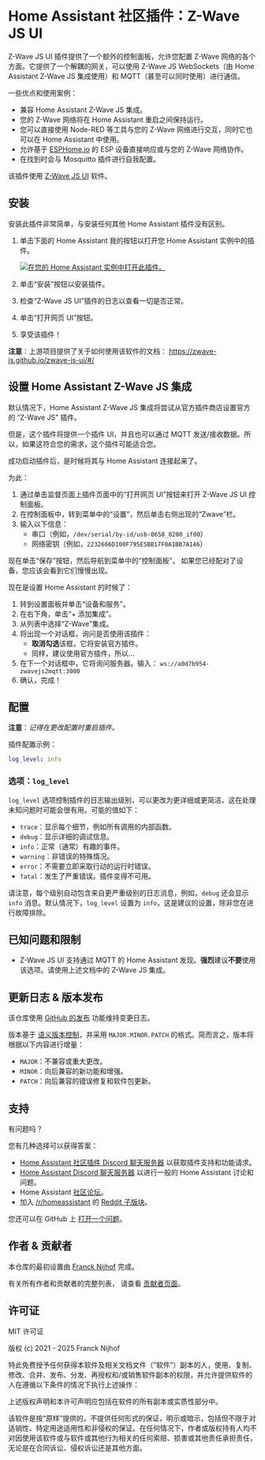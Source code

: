 # Home Assistant 社区插件：Z-Wave JS UI

Z-Wave JS UI 插件提供了一个额外的控制面板，允许您配置 Z-Wave 网络的各个方面。它提供了一个解耦的网关，可以使用 Z-Wave JS WebSockets（由 Home Assistant Z-Wave JS 集成使用）和 MQTT（甚至可以同时使用）进行通信。

一些优点和使用案例：

- 兼容 Home Assistant Z-Wave JS 集成。
- 您的 Z-Wave 网络将在 Home Assistant 重启之间保持运行。
- 您可以直接使用 Node-RED 等工具与您的 Z-Wave 网络进行交互，同时它也可以在 Home Assistant 中使用。
- 允许基于 [ESPHome.io][esphome] 的 ESP 设备直接响应或与您的 Z-Wave 网络协作。
- 在找到时会与 Mosquitto 插件进行自我配置。

该插件使用 [Z-Wave JS UI][zwave-js-ui] 软件。

## 安装

安装此插件非常简单，与安装任何其他 Home Assistant 插件没有区别。

1. 单击下面的 Home Assistant 我的按钮以打开您 Home Assistant 实例中的插件。

   [![在您的 Home Assistant 实例中打开此插件。][addon-badge]][addon]

1. 单击“安装”按钮以安装插件。
1. 检查“Z-Wave JS UI”插件的日志以查看一切是否正常。
1. 单击“打开网页 UI”按钮。
1. 享受该插件！

**注意**：上游项目提供了关于如何使用该软件的文档：
<https://zwave-js.github.io/zwave-js-ui/#/>

## 设置 Home Assistant Z-Wave JS 集成

默认情况下，Home Assistant Z-Wave JS 集成将尝试从官方插件商店设置官方的 “Z-Wave JS” 插件。

但是，这个插件将提供一个插件 UI，并且也可以通过 MQTT 发送/接收数据。所以，如果这符合您的需求，这个插件可能适合您。

成功启动插件后，是时候将其与 Home Assistant 连接起来了。

为此：

1. 通过单击监督页面上插件页面中的“打开网页 UI”按钮来打开 Z-Wave JS UI 控制面板。
1. 在控制面板中，转到菜单中的“设置”，然后单击右侧出现的“Zwave”栏。
1. 输入以下信息：
   - 串口（例如，`/dev/serial/by-id/usb-0658_0200_if00`）
   - 网络密钥（例如，`2232666D100F795E5BB17F0A1BB7A146`）

现在单击“保存”按钮，然后导航到菜单中的“控制面板”。
如果您已经配对了设备，您应该会看到它们慢慢出现。

现在是设置 Home Assistant 的时候了：

1. 转到设置面板并单击“设备和服务”。
1. 在右下角，单击“+ 添加集成”。
1. 从列表中选择“Z-Wave”集成。
1. 将出现一个对话框，询问是否使用该插件：
   - **取消勾选**该框，它将安装官方插件。
   - 同样，建议使用官方插件，所以...
1. 在下一个对话框中，它将询问服务器。输入：
   `ws://a0d7b954-zwavejs2mqtt:3000`
1. 确认，完成！

## 配置

**注意**：_记得在更改配置时重启插件。_

插件配置示例：

```yaml
log_level: info
```

### 选项：`log_level`

`log_level` 选项控制插件的日志输出级别，可以更改为更详细或更简洁，这在处理未知问题时可能会很有用。可能的值如下：

- `trace`：显示每个细节，例如所有调用的内部函数。
- `debug`：显示详细的调试信息。
- `info`：正常（通常）有趣的事件。
- `warning`：非错误的特殊情况。
- `error`：不需要立即采取行动的运行时错误。
- `fatal`：发生了严重错误。插件变得不可用。

请注意，每个级别自动包含来自更严重级别的日志消息，例如，`debug` 还会显示 `info` 消息。默认情况下，`log_level` 设置为 `info`，这是建议的设置，除非您在进行故障排除。

## 已知问题和限制

- Z-Wave JS UI 支持通过 MQTT 的 Home Assistant 发现。**强烈**建议**不要**使用该选项。请使用上述文档中的 Z-Wave JS 集成。

## 更新日志 & 版本发布

该仓库使用 [GitHub 的发布][releases] 功能维持变更日志。

版本基于 [语义版本控制][semver]，并采用 `MAJOR.MINOR.PATCH` 的格式。简而言之，版本将根据以下内容进行增量：

- `MAJOR`：不兼容或重大更改。
- `MINOR`：向后兼容的新功能和增强。
- `PATCH`：向后兼容的错误修复和软件包更新。

## 支持

有问题吗？

您有几种选择可以获得答案：

- [Home Assistant 社区插件 Discord 聊天服务器][discord] 以获取插件支持和功能请求。
- [Home Assistant Discord 聊天服务器][discord-ha] 以进行一般的 Home Assistant 讨论和问题。
- Home Assistant [社区论坛][forum]。
- 加入 [/r/homeassistant][reddit] 的 [Reddit 子版块][reddit]。

您还可以在 GitHub 上 [打开一个问题][issue]。

## 作者 & 贡献者

本仓库的最初设置由 [Franck Nijhof][frenck] 完成。

有关所有作者和贡献者的完整列表，
请查看 [贡献者页面][contributors]。

## 许可证

MIT 许可证

版权 (c) 2021 - 2025 Franck Nijhof

特此免费授予任何获得本软件及相关文档文件（“软件”）副本的人，使用、复制、修改、合并、发布、分发、再授权和/或销售软件副本的权限，并允许提供软件的人在遵循以下条件的情况下执行上述操作：

上述版权声明和本许可声明应包括在软件的所有副本或实质性部分中。

该软件是按“原样”提供的，不提供任何形式的保证，明示或暗示，包括但不限于对适销性、特定用途适用性和非侵权的保证。在任何情况下，作者或版权持有人均不对因使用该软件或与软件或其他行为相关的任何索赔、损害或其他责任承担责任，无论是在合同诉讼、侵权诉讼还是其他方面。

[addon-badge]: https://my.home-assistant.io/badges/supervisor_addon.svg
[addon]: https://my.home-assistant.io/redirect/supervisor_addon/?addon=a0d7b954_zwavejs2mqtt&repository_url=https%3A%2F%2Fgithub.com%2Fhassio-addons%2Frepository
[contributors]: https://github.com/hassio-addons/addon-zwave-js-ui/graphs/contributors
[discord-ha]: https://discord.gg/c5DvZ4e
[discord]: https://discord.me/hassioaddons
[esphome]: https://esphome.io/components/mqtt.html#on-message-trigger
[forum-shield]: https://img.shields.io/badge/community-forum-brightgreen.svg
[forum]: https://community.home-assistant.io/?u=frenck
[frenck]: https://github.com/frenck
[issue]: https://github.com/hassio-addons/addon-zwave-js-ui/issues
[reddit]: https://reddit.com/r/homeassistant
[releases]: https://github.com/hassio-addons/addon-zwave-js-ui/releases
[semver]: https://semver.org/spec/v2.0.0.html
[zwave-js-ui]: https://github.com/zwave-js/zwave-js-ui